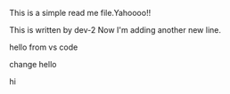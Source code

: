 This is a simple read me file.Yahoooo!!

This is written by dev-2
Now I'm adding another new line.

hello from vs code

change hello

hi
